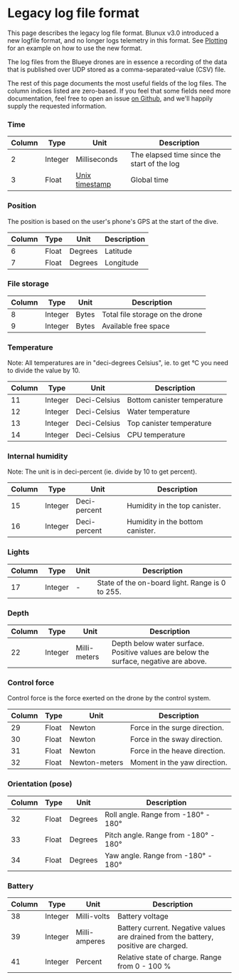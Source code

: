 # Legacy log file format
This page describes the legacy log file format. Blunux v3.0 introduced a new logfile format, and no longer logs telemetry in this format. See [Plotting](../plotting) for an example on how to use the new format.

The log files from the Blueye drones are in essence a recording of the data that is
published over UDP stored as a comma-separated-value (CSV) file.

The rest of this page documents the most useful fields of the log files. The column
indices listed are zero-based. If you feel that some fields need more documentation,
feel free to open an issue
[on Github](https://github.com/BluEye-Robotics/blueye.sdk/issues/new), and we'll happily
supply the requested information.

### Time
Column | Type    | Unit                                                      | Description
-------|---------|-----------------------------------------------------------|--------------------------------------------
2      | Integer | Milliseconds                                              | The elapsed time since the start of the log
3      | Float   | [Unix timestamp](https://en.wikipedia.org/wiki/Unix_time) | Global time

### Position
The position is based on the user's phone's GPS at the start of the dive.

Column | Type  | Unit    | Description
-------|-------|---------|------------
6      | Float | Degrees | Latitude
7      | Float | Degrees | Longitude


### File storage
Column | Type    | Unit  | Description
-------|---------|-------|--------------------------------
8      | Integer | Bytes | Total file storage on the drone
9      | Integer | Bytes | Available free space

### Temperature
Note: All temperatures are in "deci-degrees Celsius", ie. to get °C you need to divide the value by 10.

Column | Type    | Unit         | Description
-------|---------|--------------|----------------------------
11     | Integer | Deci-Celsius | Bottom canister temperature
12     | Integer | Deci-Celsius | Water temperature
13     | Integer | Deci-Celsius | Top canister temperature
14     | Integer | Deci-Celsius | CPU temperature

### Internal humidity
Note: The unit is in deci-percent (ie. divide by 10 to get percent).

Column | Type    | Unit         | Description
-------|---------|--------------|---------------------------------
15     | Integer | Deci-percent | Humidity in the top canister.
16     | Integer | Deci-percent | Humidity in the bottom canister.

### Lights
Column | Type    | Unit | Description
-------|---------|------|------------------------------------------------
17     | Integer | -    | State of the on-board light. Range is 0 to 255.

### Depth
Column | Type    | Unit         | Description
-------|---------|--------------|--------------------------------------------------------------------------------------
22     | Integer | Milli-meters | Depth below water surface. Positive values are below the surface, negative are above.

### Control force
Control force is the force exerted on the drone by the control system.

Column | Type  | Unit          | Description
-------|-------|---------------|------------------------------
29     | Float | Newton        | Force in the surge direction.
30     | Float | Newton        | Force in the sway direction.
31     | Float | Newton        | Force in the heave direction.
32     | Float | Newton-meters | Moment in the yaw direction.

### Orientation (pose)
Column | Type  | Unit    | Description
-------|-------|---------|-------------------------------------
32     | Float | Degrees | Roll angle. Range from -180° - 180°
33     | Float | Degrees | Pitch angle. Range from -180° - 180°
34     | Float | Degrees | Yaw angle. Range from -180° - 180°

### Battery
Column | Type    | Unit          | Description
-------|---------|---------------|-------------------------------------------------------------------------------------
38     | Integer | Milli-volts   | Battery voltage
39     | Integer | Milli-amperes | Battery current. Negative values are drained from the battery, positive are charged.
41     | Integer | Percent       | Relative state of charge. Range from 0 - 100 %

